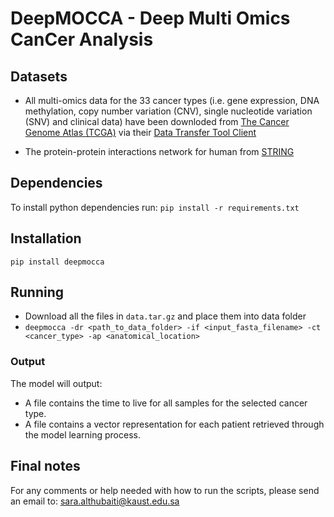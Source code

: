 # DeepMOCCA - Deep Multi Omics CanCer Analysis

## Datasets

* All multi-omics data for the 33 cancer types (i.e. gene expression, DNA methylation, copy number variation (CNV), single nucleotide variation (SNV) and clinical data) have been downloded from [The Cancer Genome Atlas (TCGA)](http://cancergenome.nih.gov) via their [Data Transfer Tool Client](https://gdc.cancer.gov/access-data/gdc-data-transfer-tool)

* The protein-protein interactions network for human from [STRING](https://string-db.org/cgi/download.pl?sessionId=VKCYtvc7YJch&species_text=Homo+sapiens)

## Dependencies

To install python dependencies run: `pip install -r requirements.txt`

## Installation

`pip install deepmocca`

## Running

* Download all the files in `data.tar.gz` and place them into data folder
* `deepmocca -dr <path_to_data_folder> -if <input_fasta_filename> -ct <cancer_type> -ap <anatomical_location>`

### Output
The model will output:
- A file contains the time to live for all samples for the selected cancer type.
- A file contains a vector representation for each patient retrieved through the model learning process.

## Final notes

For any comments or help needed with how to run the scripts, please send an email to: sara.althubaiti@kaust.edu.sa

